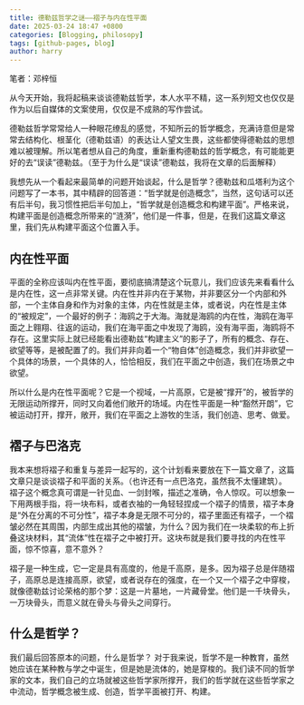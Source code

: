 ```yaml
---
title: 德勒兹哲学之谜——褶子与内在性平面
date: 2025-03-24 18:47 +0800
categories: [Blogging, philosopy]
tags: [github-pages, blog]
author: harry
---
```

笔者：邓梓恒

从今天开始，我将起稿来谈谈德勒兹哲学，本人水平不精，这一系列短文也仅仅是作为以后自媒体的文案使用，仅仅是不成熟的写作尝试。

德勒兹哲学常常给人一种眼花缭乱的感觉，不知所云的哲学概念，充满诗意但是常常去结构化、根茎化（德勒兹语）的表达让人望文生畏，这些都使得德勒兹的思想难以被理解。所以笔者想从自己的角度，重新重构德勒兹的哲学概念，有可能能更好的去“误读”德勒兹。（至于为什么是“误读”德勒兹，我将在文章的后面解释）

我想先从一个看起来最简单的问题开始谈起，什么是哲学？德勒兹和瓜塔利为这个问题写了一本书，其中精辟的回答道：“哲学就是创造概念”，当然，这句话可以还有后半句，我习惯性把后半句加上，“哲学就是创造概念和构建平面”。严格来说，构建平面是创造概念所带来的“涟漪”，他们是一件事，但是，在我们这篇文章这里，我们先从构建平面这个位置入手。

## 内在性平面
平面的全称应该叫内在性平面，要彻底搞清楚这个玩意儿，我们应该先来看看什么是内在性，这一点非常关键。内在性并非内在于某物，并非要区分一个内部和外部，一个主体自身和作为对象的主体，内在性就是主体，或者说，内在性是主体的“被规定”，一个最好的例子：海鸥之于大海。海就是海鸥的内在性，海鸥在海平面之上翱翔、往返的运动，我们在海平面之中发现了海鸥，没有海平面，海鸥将不存在。这里实际上就已经能看出德勒兹“构建主义”的影子了，所有的概念、存在、欲望等等，是被配置了的。我们并非向着一个“物自体”创造概念，我们并非欲望一个具体的场景，一个具体的人，恰恰相反，我们在平面之中创造，我们在场景之中欲望。

所以什么是内在性平面呢？它是一个视域，一片高原，它是被“撑开”的，被哲学的无限运动所撑开，同时又向着他们敞开的场域。内在性平面是一种“豁然开朗”，它被运动打开，撑开，敞开，我们在平面之上游牧的生活，我们创造、思考、做爱。

## 褶子与巴洛克
我本来想将褶子和重复与差异一起写的，这个计划看来要放在下一篇文章了，这篇文章只是谈谈褶子和平面的关系。（也许还有一点巴洛克，虽然我不太懂建筑）。
褶子这个概念真可谓是一针见血、一剑封喉，描述之准确，令人惊叹。可以想象一下用两根手指，将一块布料，或者衣袖的一角轻轻捏成一个褶子的情景，褶子本身是“外在分离的不可分性”，褶子本身是无限不可分的，褶子里面还有褶子，一个褶皱必然在其周围，内部生成出其他的褶皱，为什么？因为我们在一块柔软的布上折叠这块材料，其“流体”性在褶子之中被打开。这块布就是我们要寻找的内在性平面，惊不惊喜，意不意外？

褶子是一种生成，它一定是具有高度的，他是千高原，是多。因为褶子总是伴随褶子，高原总是连接高原，欲望，或者说存在的强度，在一个又一个褶子之中穿梭，就像德勒兹讨论荣格的那个梦：这是一片墓地，一片藏骨堂。他们是一千块骨头，一万块骨头，而意义就在骨头与骨头之间穿行。

## 什么是哲学？
我们最后回答原本的问题，什么是哲学？
对于我来说，哲学不是一种教育，虽然她应该在某种教与学之中诞生，但是她是流体的，她是穿梭的。我们读不同的哲学家的文本，我们自己的立场就被这些哲学家所撑开，我们的哲学就在这些哲学家之中流动，哲学概念被生成、创造，哲学平面被打开、构建。
